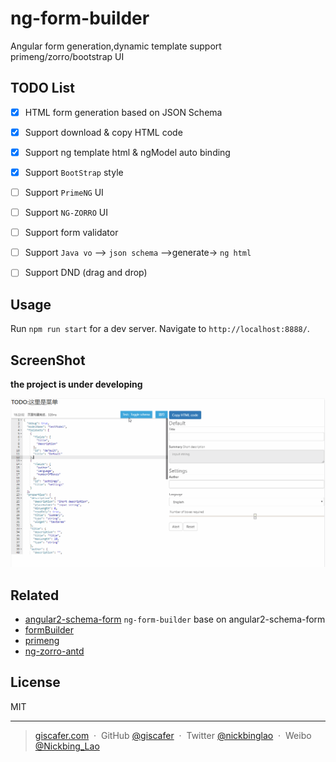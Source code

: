 # ng-form-builder

Angular form generation,dynamic template support primeng/zorro/bootstrap UI

## TODO List

- [x] HTML form generation based on JSON Schema
- [x] Support download & copy HTML code
- [x] Support ng template html & ngModel auto binding
- [x] Support `BootStrap` style
- [ ] Support `PrimeNG` UI
- [ ] Support `NG-ZORRO` UI
- [ ] Support form validator
- [ ] Support `Java vo` —> `json schema` —>generate-> `ng html` 
- [ ] Support DND (drag and drop)


## Usage

Run `npm run start` for a dev server. Navigate to `http://localhost:8888/`.


## ScreenShot

__the project is under developing__

![20180131](./screenshot/20180131.gif)


## Related

- [angular2-schema-form](https://github.com/makinacorpus/angular2-schema-form) `ng-form-builder` base on angular2-schema-form
- [formBuilder](https://github.com/kevinchappell/formBuilder)
- [primeng](https://github.com/primefaces/primeng)
- [ng-zorro-antd](https://github.com/NG-ZORRO/ng-zorro-antd)

## License

MIT

---

> [giscafer.com](http://giscafer.com) &nbsp;&middot;&nbsp;
> GitHub [@giscafer](https://github.com/giscafer) &nbsp;&middot;&nbsp;
> Twitter [@nickbinglao](https://twitter.com/nickbinglao) &nbsp;&middot;&nbsp;
> Weibo [@Nickbing_Lao](https://weibo.com/laohoubin)